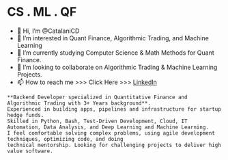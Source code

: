 # CS . ML . QF

- 👋 Hi, I’m @CatalaniCD
- 👀 I’m interested in Quant Finance, Algorithmic Trading, and Machine Learning
- 🌱 I’m currently studying Computer Science & Math Methods for Quant Finance.
- 💞️ I’m looking to collaborate on Algorithmic Trading & Machine Learning Projects.
- 📫 How to reach me >>> Click Here >>> [LinkedIn](https://www.linkedin.com/in/claudio-dami%C3%A1n-catalani-0bb814181/) 

```
**Backend Developer specialized in Quantitative Finance and Algorithmic Trading with 3+ Years background**. 
Experienced in building apps, pipelines and infrastructure for startup hedge funds. 
Skilled in Python, Bash, Test-Driven Development, Cloud, IT Automation, Data Analysis, and Deep Learning and Machine Learning. 
I feel comfortable solving complex problems, using agile development techniques, optimizing code, and doing 
technical mentorship. Looking for challenging projects to deliver high value software.
```


<!-- - >>> [UpWork](https://www.upwork.com/freelancers/claudiocatalani). -->

<!-- ![Top Langs](https://github-readme-stats.vercel.app/api/top-langs/?username=catalanicd) -->

<!---
CatalaniCD/CatalaniCD is a ✨ special ✨ repository because its `README.md` (this file) appears on your GitHub profile.
You can click the Preview link to take a look at your changes.
--->
